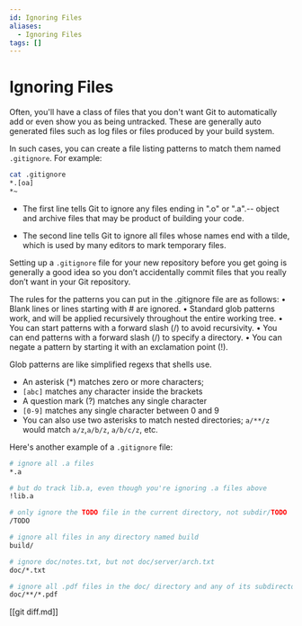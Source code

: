 ```yaml
---
id: Ignoring Files
aliases:
  - Ignoring Files
tags: []
---
```


# Ignoring Files

Often, you'll have a class of files that you don't want Git to automatically add
or even show you as being untracked. These are generally auto generated files
such as log files or files produced by your build system.

In such cases, you can create a file listing patterns to match them named
`.gitignore`. For example:

```bash
cat .gitignore
*.[oa]
*~
```

- The first line tells Git to ignore any files ending in ".o" or ".a".-- object
  and archive files that may be product of building your code.

- The second line tells Git to ignore all files whose names end with a tilde,
  which is used by many editors to mark temporary files.

Setting up a `.gitignore` file for your new repository before you get going is
generally a good idea so you don’t accidentally commit files that you really
don’t want in your Git repository.

The rules for the patterns you can put in the .gitignore file are as follows:
• Blank lines or lines starting with # are ignored.
• Standard glob patterns work, and will be applied recursively throughout the
entire working tree.
• You can start patterns with a forward slash (/) to avoid recursivity.
• You can end patterns with a forward slash (/) to specify a directory.
• You can negate a pattern by starting it with an exclamation point (!).

Glob patterns are like simplified regexs that shells use.

- An asterisk (\*) matches zero or more characters;
- `[abc]` matches any character inside the brackets
- A question mark (?) matches any single character
- `[0-9]` matches any single character between 0 and 9
- You can also use two asterisks to match nested directories; `a/**/z` would
  match `a/z`,`a/b/z`, `a/b/c/z`, etc.

Here's another example of a `.gitignore` file:

```bash
# ignore all .a files
*.a

# but do track lib.a, even though you're ignoring .a files above
!lib.a

# only ignore the TODO file in the current directory, not subdir/TODO
/TODO

# ignore all files in any directory named build
build/

# ignore doc/notes.txt, but not doc/server/arch.txt
doc/*.txt

# ignore all .pdf files in the doc/ directory and any of its subdirectories
doc/**/*.pdf

```

[[git diff.md]]
